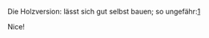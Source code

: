 Die Holzversion: lässt sich gut selbst bauen; so
ungefähr:[1](http://www.stilsucht.de/images/05-2010/Portemanteau-marina-bautier-2.jpg)

Nice\!